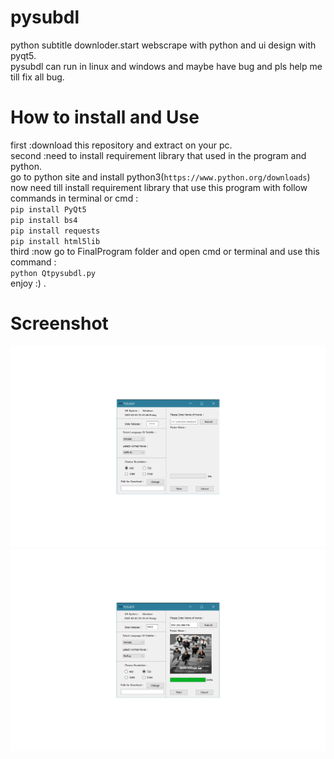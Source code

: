 # pysubdl
python subtitle downloder.start webscrape with python and ui design with pyqt5.</br>
pysubdl can run in linux and windows and maybe have bug and pls help me till fix all bug.</br>
# How to install and Use
first :download this repository and extract on your pc.</br>
second :need to install requirement library that used in the program and python.</br>
go to python site and install python3(`https://www.python.org/downloads`)</br>
now need till install requirement library that use this program with follow commands in terminal or cmd :</br>
`pip install PyQt5`</br>
`pip install bs4`</br>
`pip install requests`</br>
`pip install html5lib`</br>
third :now go to FinalProgram folder and open cmd or terminal and use this command :</br>
`python Qtpysubdl.py`</br>
enjoy :) .
# Screenshot
![alt text](https://github.com/AmirhosseinAbutalebi/Pysubdl/blob/master/FinalProgram/ScreenShot-1.png)
![alt text](https://github.com/AmirhosseinAbutalebi/Pysubdl/blob/master/FinalProgram/ScreenShot-2.png)
